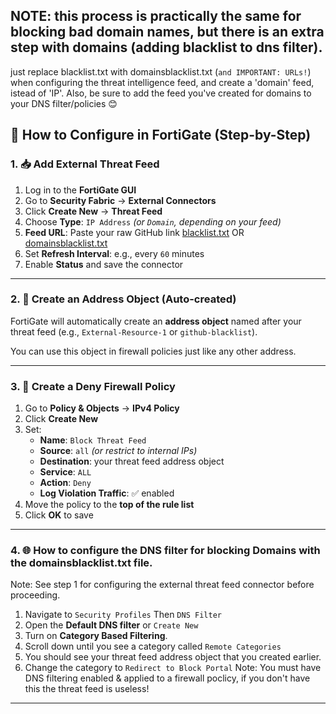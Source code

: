 ## NOTE: this process is practically the same for blocking bad domain names, but there is an extra step with domains (adding blacklist to dns filter).
just replace blacklist.txt with domainsblacklist.txt (`and IMPORTANT: URLs!`) when configuring the threat intelligence feed, and create a 'domain' feed, istead of 'IP'.
Also, be sure to add the feed you've created for domains to your DNS filter/policies 😊

## 🔧 How to Configure in FortiGate (Step-by-Step)

### 1. 📥 Add External Threat Feed

1. Log in to the **FortiGate GUI**
2. Go to **Security Fabric** → **External Connectors**
3. Click **Create New** → **Threat Feed**
4. Choose **Type**: `IP Address` *(or `Domain`, depending on your feed)*
5. **Feed URL**: Paste your raw GitHub link [blacklist.txt](https://raw.githubusercontent.com/osmiumostrich/Threat_Intelligence_Feeds/refs/heads/main/blacklist.txt) OR [domainsblacklist.txt](https://raw.githubusercontent.com/osmiumostrich/Threat_Intelligence_Feeds/refs/heads/main/domainsblacklist.txt)
7. Set **Refresh Interval**: e.g., every `60` minutes
8. Enable **Status** and save the connector

---

### 2. 🔐 Create an Address Object (Auto-created)

FortiGate will automatically create an **address object** named after your threat feed (e.g., `External-Resource-1` or `github-blacklist`).

You can use this object in firewall policies just like any other address.

---

### 3. 🚫 Create a Deny Firewall Policy

1. Go to **Policy & Objects** → **IPv4 Policy**
2. Click **Create New**
3. Set:
   - **Name**: `Block Threat Feed`
   - **Source**: `all` *(or restrict to internal IPs)*
   - **Destination**: your threat feed address object
   - **Service**: `ALL`
   - **Action**: `Deny`
   - **Log Violation Traffic**: ✅ enabled
4. Move the policy to the **top of the rule list**
5. Click **OK** to save

---
### 4. 🌐 How to configure the DNS filter for blocking Domains with the domainsblacklist.txt file.
Note: See step 1 for configuring the external threat feed connector before proceeding.
1. Navigate to `Security Profiles` Then `DNS Filter`
2. Open the **Default DNS filter** or `Create New`
3. Turn on **Category Based Filtering**.
4. Scroll down until you see a category called `Remote Categories`
5. You should see your threat feed address object that you created earlier.
6. Change the category to `Redirect to Block Portal`
Note: You must have DNS filtering enabled & applied to a firewall poclicy, if you don't have this the threat feed is useless!
---
